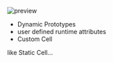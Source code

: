 ![preview ](http://img441.imageshack.us/img441/7516/screenshot114o.png)


* Dynamic Prototypes
* user defined runtime attributes
* Custom Cell

like Static Cell...